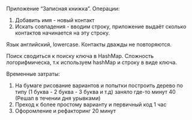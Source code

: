 Приложение “Записная книжка”. Операции:

1. Добавить имя - новый контакт
2. Искать совпадения - вводим строку, приложение выдаёт сколько контактов начинается на эту строку. 

Язык английский, lowercase. Контакты дважды не повторяются. 

Поиск сводиться к поиску ключа в HashMap. Сложность логорифмическа, т.к используем hashMap и строку в виде ключа. 

Временные затраты: 
1) На бумаге рисование вариантов и попытки построить дерево по типу (1 буква - 2 буква - 3 буква и т.д) заняло где-то минут 40 (Решал в течении дня урывками)
2) Преход к более простому варианту и первичный код 1 час
3) Офоромление и рефакторинг 20 минут
